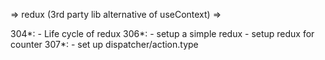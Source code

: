 => redux (3rd party lib alternative of useContext)
=>

304*:
    - Life cycle of redux
306*:
    - setup a simple redux
    - setup redux for counter
307*:
    - set up dispatcher/action.type